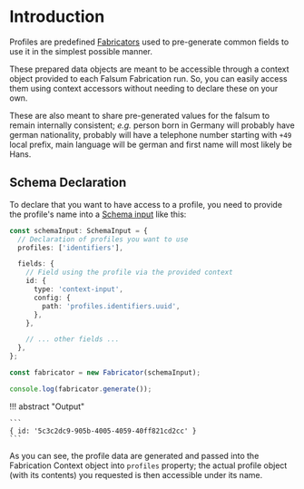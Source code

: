 # Introduction

Profiles are predefined [Fabricators](../Building-Blocks/04_fabricator.md)
used to pre-generate common fields to use it in the simplest possible manner.

These prepared data objects are meant to be accessible through a context object
provided to each Falsum Fabrication run. So, you can easily access them
using context accessors without needing to declare these on your own.

These are also meant to share pre-generated values for the falsum to remain
internally consistent; _e.g._ person born in Germany will probably have german
nationality, probably will have a telephone number starting with `+49` local prefix,
main language will be german and first name will most likely be Hans.


## Schema Declaration

To declare that you want to have access to a profile, you need to provide
the profile's name into a [Schema input](../Building-Blocks/02_schema-input.md)
like this:

```typescript linenums="1"
const schemaInput: SchemaInput = {
  // Declaration of profiles you want to use
  profiles: ['identifiers'],

  fields: {
    // Field using the profile via the provided context
    id: {
      type: 'context-input',
      config: {
        path: 'profiles.identifiers.uuid',
      },
    },

    // ... other fields ...
  },
};

const fabricator = new Fabricator(schemaInput);

console.log(fabricator.generate());
```

!!! abstract "Output"

    ```
    { id: '5c3c2dc9-905b-4005-4059-40ff821cd2cc' }
    ```

As you can see, the profile data are generated and passed into the
Fabrication Context object into `profiles` property; the actual
profile object (with its contents) you requested is then accessible
under its name.
